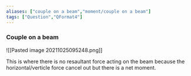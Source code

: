 ```yaml
---
aliases: ["couple on a beam","moment/couple on a beam"]
tags: ["Question","QFormat4"]
---
```

### Couple on a beam

![[Pasted image 20211025095248.png]]

This is where there is no resaultant force acting on the beam because the horizontal/verticle force cancel out but there is a net moment.